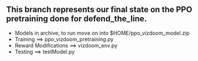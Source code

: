 ## This branch represents our final state on the PPO pretraining done for defend_the_line. 
- Models in archive, to run move on into $HOME/ppo_vizdoom_model.zip
- Training ==> ppo_vizdoom_pretraining.py
- Reward Modifications ==> vizdoom_env.py
- Testing ==> testModel.py

